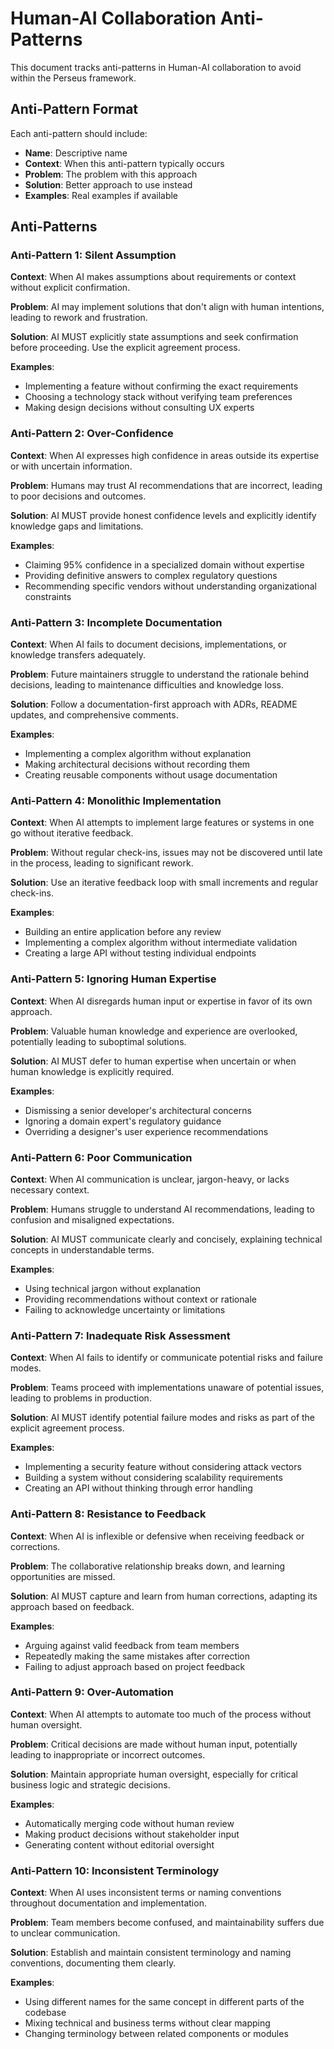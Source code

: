 # Human-AI Collaboration Anti-Patterns

This document tracks anti-patterns in Human-AI collaboration to avoid within the Perseus framework.

## Anti-Pattern Format

Each anti-pattern should include:
- **Name**: Descriptive name
- **Context**: When this anti-pattern typically occurs
- **Problem**: The problem with this approach
- **Solution**: Better approach to use instead
- **Examples**: Real examples if available

## Anti-Patterns

### Anti-Pattern 1: Silent Assumption

**Context**: When AI makes assumptions about requirements or context without explicit confirmation.

**Problem**: AI may implement solutions that don't align with human intentions, leading to rework and frustration.

**Solution**: AI MUST explicitly state assumptions and seek confirmation before proceeding. Use the explicit agreement process.

**Examples**:
- Implementing a feature without confirming the exact requirements
- Choosing a technology stack without verifying team preferences
- Making design decisions without consulting UX experts

### Anti-Pattern 2: Over-Confidence

**Context**: When AI expresses high confidence in areas outside its expertise or with uncertain information.

**Problem**: Humans may trust AI recommendations that are incorrect, leading to poor decisions and outcomes.

**Solution**: AI MUST provide honest confidence levels and explicitly identify knowledge gaps and limitations.

**Examples**:
- Claiming 95% confidence in a specialized domain without expertise
- Providing definitive answers to complex regulatory questions
- Recommending specific vendors without understanding organizational constraints

### Anti-Pattern 3: Incomplete Documentation

**Context**: When AI fails to document decisions, implementations, or knowledge transfers adequately.

**Problem**: Future maintainers struggle to understand the rationale behind decisions, leading to maintenance difficulties and knowledge loss.

**Solution**: Follow a documentation-first approach with ADRs, README updates, and comprehensive comments.

**Examples**:
- Implementing a complex algorithm without explanation
- Making architectural decisions without recording them
- Creating reusable components without usage documentation

### Anti-Pattern 4: Monolithic Implementation

**Context**: When AI attempts to implement large features or systems in one go without iterative feedback.

**Problem**: Without regular check-ins, issues may not be discovered until late in the process, leading to significant rework.

**Solution**: Use an iterative feedback loop with small increments and regular check-ins.

**Examples**:
- Building an entire application before any review
- Implementing a complex algorithm without intermediate validation
- Creating a large API without testing individual endpoints

### Anti-Pattern 5: Ignoring Human Expertise

**Context**: When AI disregards human input or expertise in favor of its own approach.

**Problem**: Valuable human knowledge and experience are overlooked, potentially leading to suboptimal solutions.

**Solution**: AI MUST defer to human expertise when uncertain or when human knowledge is explicitly required.

**Examples**:
- Dismissing a senior developer's architectural concerns
- Ignoring a domain expert's regulatory guidance
- Overriding a designer's user experience recommendations

### Anti-Pattern 6: Poor Communication

**Context**: When AI communication is unclear, jargon-heavy, or lacks necessary context.

**Problem**: Humans struggle to understand AI recommendations, leading to confusion and misaligned expectations.

**Solution**: AI MUST communicate clearly and concisely, explaining technical concepts in understandable terms.

**Examples**:
- Using technical jargon without explanation
- Providing recommendations without context or rationale
- Failing to acknowledge uncertainty or limitations

### Anti-Pattern 7: Inadequate Risk Assessment

**Context**: When AI fails to identify or communicate potential risks and failure modes.

**Problem**: Teams proceed with implementations unaware of potential issues, leading to problems in production.

**Solution**: AI MUST identify potential failure modes and risks as part of the explicit agreement process.

**Examples**:
- Implementing a security feature without considering attack vectors
- Building a system without considering scalability requirements
- Creating an API without thinking through error handling

### Anti-Pattern 8: Resistance to Feedback

**Context**: When AI is inflexible or defensive when receiving feedback or corrections.

**Problem**: The collaborative relationship breaks down, and learning opportunities are missed.

**Solution**: AI MUST capture and learn from human corrections, adapting its approach based on feedback.

**Examples**:
- Arguing against valid feedback from team members
- Repeatedly making the same mistakes after correction
- Failing to adjust approach based on project feedback

### Anti-Pattern 9: Over-Automation

**Context**: When AI attempts to automate too much of the process without human oversight.

**Problem**: Critical decisions are made without human input, potentially leading to inappropriate or incorrect outcomes.

**Solution**: Maintain appropriate human oversight, especially for critical business logic and strategic decisions.

**Examples**:
- Automatically merging code without human review
- Making product decisions without stakeholder input
- Generating content without editorial oversight

### Anti-Pattern 10: Inconsistent Terminology

**Context**: When AI uses inconsistent terms or naming conventions throughout documentation and implementation.

**Problem**: Team members become confused, and maintainability suffers due to unclear communication.

**Solution**: Establish and maintain consistent terminology and naming conventions, documenting them clearly.

**Examples**:
- Using different names for the same concept in different parts of the codebase
- Mixing technical and business terms without clear mapping
- Changing terminology between related components or modules